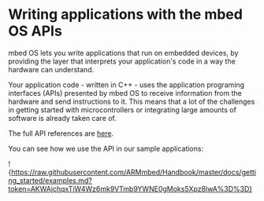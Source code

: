 # Writing applications with the mbed OS APIs

mbed OS lets you write applications that run on embedded devices, by providing the layer that interprets your application's code in a way the hardware can understand.

Your application code - written in C++ - uses the application programing interfaces (APIs) presented by mbed OS to receive information from the hardware and send instructions to it. This means that a lot of the challenges in getting started with microcontrollers or integrating large amounts of software is already taken care of.

The full API references are [here](https://docs.mbed.com/docs/mbed-os-api-reference/).

You can see how we use the API in our sample applications:

!{https://raw.githubusercontent.com/ARMmbed/Handbook/master/docs/getting_started/examples.md?token=AKWAjchqxTiW4Wz6mk9VTmb9YWNE0gMoks5Xpz8lwA%3D%3D}
